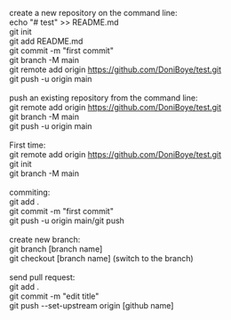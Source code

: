 create a new repository on the command line:<br>
echo "# test" >> README.md<br>
git init<br>
git add README.md<br>
git commit -m "first commit"<br>
git branch -M main<br>
git remote add origin https://github.com/DoniBoye/test.git<br>
git push -u origin main<br>
<br>
push an existing repository from the command line:<br>
git remote add origin https://github.com/DoniBoye/test.git<br>
git branch -M main<br>
git push -u origin main<br>
<br>
First time:<br>
git remote add origin https://github.com/DoniBoye/test.git<br>
git init<br>
git branch -M main<br>
<br>
commiting:<br>
git add .<br>
git commit -m "first commit"<br>
git push -u origin main/git push<br>
<br>
create new branch:<br>
git branch [branch name]<br>
git checkout [branch name] (switch to the branch)<br>
<br>
send pull request:<br>
git add .<br>
git commit -m "edit title"<br>
git push --set-upstream origin [github name]<br>